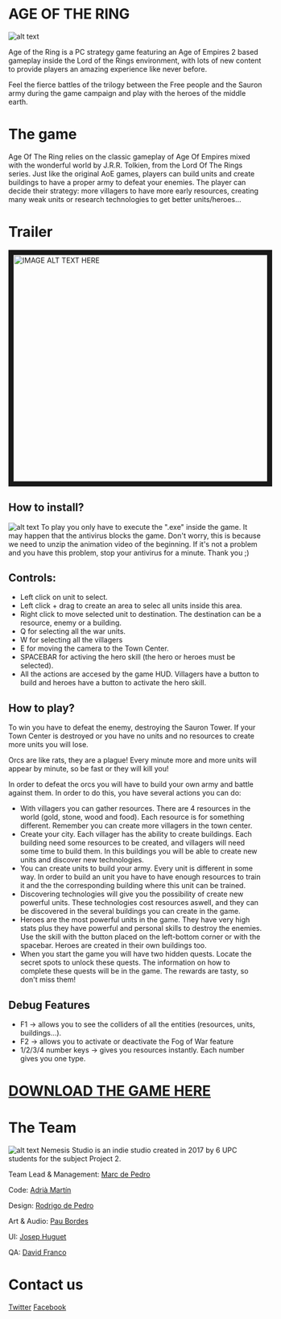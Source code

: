 # AGE OF THE RING
![alt text](https://camo.githubusercontent.com/132d69c9b7700c5389bb00ff9f814ba5bfc56e3c/68747470733a2f2f692e6779617a6f2e636f6d2f32663830333861353833613863366265653664313465363765366163643633392e6a7067)


Age of the Ring is a PC strategy game featuring an Age of Empires 2 based gameplay inside the Lord of the Rings environment, with lots of new content to provide players an amazing experience like never before.

Feel the fierce battles of the trilogy between the Free people and the Sauron army during the game campaign and play with the heroes of the middle earth.

# The game

Age Of The Ring relies on the classic gameplay of Age Of Empires mixed with the wonderful world by J.R.R. Tolkien, from the Lord Of The Rings series.
Just like the original AoE games, players can build units and create buildings to have a proper army to defeat your enemies. The player can decide their strategy: more villagers to have more early resources, creating many weak units or research technologies to get better units/heroes...


# Trailer
<a href="https://www.youtube.com/watch?v=NkgSNxVkNl4&feature=youtu.be
" target="_blank"><img src="http://i.imgur.com/4HLOjKI.png" 
alt="IMAGE ALT TEXT HERE" width="800" height="450" border="10" /></a>




## How to install?
![alt text](http://i.imgur.com/A2vHHxH.png)
To play you only have to execute the ".exe" inside the game. It may happen that the antivirus blocks the game. Don't worry, this is because we need to unzip the animation video of the beginning. If it's not
a problem and you have this problem, stop your antivirus for a minute. Thank you ;)

## Controls:

- Left click on unit to select.
- Left click + drag to create an area to selec all units inside this area. 
- Right click to move selected unit to destination. The destination can be a resource, enemy or a building.
- Q for selecting all the war units.
- W for selecting all the villagers
- E for moving the camera to the Town Center.
- SPACEBAR for activing the hero skill (the hero or heroes must be selected).
- All the actions are accesed by the game HUD. Villagers have a button to build and heroes have a button to activate the hero skill.

## How to play?

To win you have to defeat the enemy, destroying the Sauron Tower. If your Town Center is destroyed or you have no units and no resources to create more units you will lose. 

Orcs are like rats, they are a plague! Every minute more and more units will appear by minute, so be fast or they will kill you!

In order to defeat the orcs you will have to build your own army and battle against them. In order to do this, you have several actions you can do:

- With villagers you can gather resources. There are 4 resources in the world (gold, stone, wood and food). Each resource is for something different. Remember you can create more villagers in the town center.
- Create your city. Each villager has the ability to create buildings. Each building need some resources to be created, and villagers will need some time to build them. In this buildings you will be able to create
  new units and discover new technologies.
- You can create units to build your army. Every unit is different in some way. In order to build an unit you have to have enough resources to train it and the the corresponding building where this unit can be trained.
- Discovering technologies will give you the possibility of create new powerful units. These technologies cost resources aswell, and they can be discovered in the several buildings you can create in the game.
- Heroes are the most powerful units in the game. They have very high stats plus they have powerful and personal skills to destroy the enemies. Use the skill with the button placed on the left-bottom corner or with the spacebar.
  Heroes are created in their own buildings too.
- When you start the game you will have two hidden quests. Locate the secret spots to unlock these quests. The information on how to complete these quests will be in the game. The rewards are tasty, so don't miss them!

## Debug Features

- F1 -> allows you to see the colliders of all the entities (resources, units, buildings...).
- F2 -> allows you to activate or deactivate the Fog of War feature
- 1/2/3/4 number keys -> gives you resources instantly. Each number gives you one type.	

# [DOWNLOAD THE GAME HERE](https://github.com/TinoTano/AoE_Project2/releases/download/1.0/AgeOfTheRing_v1.0.zip)

# The Team
![alt text](http://i.imgur.com/LntS8Jj.png)
Nemesis Studio is an indie studio created in 2017 by 6 UPC students for the subject Project 2. 

Team Lead & Management: [Marc de Pedro](https://tinotano.github.io/AoE_Project2/MarcPage)

Code: [Adrià Martín](https://tinotano.github.io/AoE_Project2/AdriaPage)

Design: [Rodrigo de Pedro](https://tinotano.github.io/AoE_Project2/RodrigoPage)

Art & Audio: [Pau Bordes](https://tinotano.github.io/AoE_Project2/MarcPage)

UI: [Josep Huguet](https://tinotano.github.io/AoE_Project2/JosepPage)

QA: [David Franco](https://tinotano.github.io/AoE_Project2/DavidPage)

# Contact us

[Twitter](https://twitter.com/nemesisstudio2)
[Facebook](https://www.facebook.com/Nemesis-Studio-615486298636321/)
